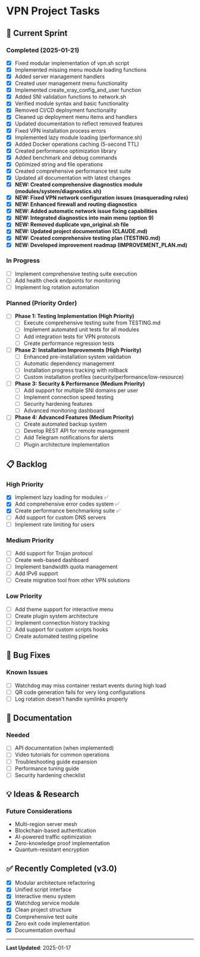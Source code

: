 # VPN Project Tasks

## 🚀 Current Sprint

### Completed (2025-01-21)
- [x] Fixed modular implementation of vpn.sh script
- [x] Implemented missing menu module loading functions
- [x] Added server management handlers
- [x] Created user management menu functionality
- [x] Implemented create_xray_config_and_user function
- [x] Added SNI validation functions to network.sh
- [x] Verified module syntax and basic functionality
- [x] Removed CI/CD deployment functionality
- [x] Cleaned up deployment menu items and handlers
- [x] Updated documentation to reflect removed features
- [x] Fixed VPN installation process errors
- [x] Implemented lazy module loading (performance.sh)
- [x] Added Docker operations caching (5-second TTL)
- [x] Created performance optimization library
- [x] Added benchmark and debug commands
- [x] Optimized string and file operations
- [x] Created comprehensive performance test suite
- [x] Updated all documentation with latest changes
- [x] **NEW: Created comprehensive diagnostics module (modules/system/diagnostics.sh)**
- [x] **NEW: Fixed VPN network configuration issues (masquerading rules)**
- [x] **NEW: Enhanced firewall and routing diagnostics**
- [x] **NEW: Added automatic network issue fixing capabilities**
- [x] **NEW: Integrated diagnostics into main menu (option 9)**
- [x] **NEW: Removed duplicate vpn_original.sh file**
- [x] **NEW: Updated project documentation (CLAUDE.md)**
- [x] **NEW: Created comprehensive testing plan (TESTING.md)**
- [x] **NEW: Developed improvement roadmap (IMPROVEMENT_PLAN.md)**

### In Progress
- [ ] Implement comprehensive testing suite execution
- [ ] Add health check endpoints for monitoring
- [ ] Implement log rotation automation

### Planned (Priority Order)
- [ ] **Phase 1: Testing Implementation (High Priority)**
  - [ ] Execute comprehensive testing suite from TESTING.md
  - [ ] Implement automated unit tests for all modules
  - [ ] Add integration tests for VPN protocols
  - [ ] Create performance regression tests
  
- [ ] **Phase 2: Installation Improvements (High Priority)**
  - [ ] Enhanced pre-installation system validation
  - [ ] Automatic dependency management
  - [ ] Installation progress tracking with rollback
  - [ ] Custom installation profiles (security/performance/low-resource)
  
- [ ] **Phase 3: Security & Performance (Medium Priority)**
  - [ ] Add support for multiple SNI domains per user
  - [ ] Implement connection speed testing
  - [ ] Security hardening features
  - [ ] Advanced monitoring dashboard
  
- [ ] **Phase 4: Advanced Features (Medium Priority)**
  - [ ] Create automated backup system
  - [ ] Develop REST API for remote management
  - [ ] Add Telegram notifications for alerts
  - [ ] Plugin architecture implementation

## 📋 Backlog

### High Priority
- [x] Implement lazy loading for modules ✅
- [x] Add comprehensive error codes system ✅
- [x] Create performance benchmarking suite ✅
- [ ] Add support for custom DNS servers
- [ ] Implement rate limiting for users

### Medium Priority
- [ ] Add support for Trojan protocol
- [ ] Create web-based dashboard
- [ ] Implement bandwidth quota management
- [ ] Add IPv6 support
- [ ] Create migration tool from other VPN solutions

### Low Priority
- [ ] Add theme support for interactive menu
- [ ] Create plugin system architecture
- [ ] Implement connection history tracking
- [ ] Add support for custom scripts hooks
- [ ] Create automated testing pipeline

## 🐛 Bug Fixes

### Known Issues
- [ ] Watchdog may miss container restart events during high load
- [ ] QR code generation fails for very long configurations
- [ ] Log rotation doesn't handle symlinks properly

## 📝 Documentation

### Needed
- [ ] API documentation (when implemented)
- [ ] Video tutorials for common operations
- [ ] Troubleshooting guide expansion
- [ ] Performance tuning guide
- [ ] Security hardening checklist

## 💡 Ideas & Research

### Future Considerations
- Multi-region server mesh
- Blockchain-based authentication
- AI-powered traffic optimization
- Zero-knowledge proof implementation
- Quantum-resistant encryption

## ✅ Recently Completed (v3.0)

- [x] Modular architecture refactoring
- [x] Unified script interface
- [x] Interactive menu system
- [x] Watchdog service module
- [x] Clean project structure
- [x] Comprehensive test suite
- [x] Zero exit code implementation
- [x] Documentation overhaul

---

**Last Updated**: 2025-01-17